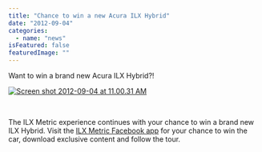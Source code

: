 ```yaml
---
title: "Chance to win a new Acura ILX Hybrid"
date: "2012-09-04"
categories: 
  - name: "news"
isFeatured: false
featuredImage: ""
---
```


Want to win a brand new Acura ILX Hybrid?!

[![](http://www.mirroredmedia.com/wp-content/uploads/2012/09/Screen-shot-2012-09-04-at-11.00.31-AM-300x169.png "Screen shot 2012-09-04 at 11.00.31 AM")](https://apps.facebook.com/acurametric/)

 

The ILX Metric experience continues with your chance to win a brand new ILX Hybrid. Visit the [ILX Metric Facebook app](https://apps.facebook.com/acurametric/) for your chance to win the car, download exclusive content and follow the tour.

